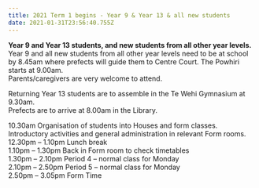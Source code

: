 ```yaml
---
title: 2021 Term 1 begins - Year 9 & Year 13 & all new students
date: 2021-01-31T23:56:40.755Z
---
```

**Year 9 and Year 13 students, and new students from all other year levels.**  
Year 9 and all new students from all other year levels need to be at school by 8.45am where prefects will guide them to Centre Court. The Powhiri starts at 9.00am.  
Parents/caregivers are very welcome to attend.  

Returning Year 13 students are to assemble in the Te Wehi Gymnasium at 9.30am.  
Prefects are to arrive at 8.00am in the Library.  

10.30am Organisation of students into Houses and form classes.  
Introductory activities and general administration in relevant Form
rooms.  
12.30pm – 1.10pm Lunch break  
1.10pm – 1.30pm Back in Form room to check timetables  
1.30pm – 2.10pm Period 4 – normal class for Monday  
2.10pm – 2.50pm Period 5 – normal class for Monday  
2.50pm – 3.05pm Form Time 


